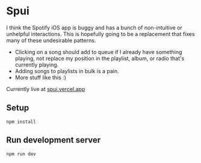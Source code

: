 # Spui

I think the Spotify iOS app is buggy and has a bunch of non-intuitive or unhelpful interactions. This is hopefully going to be a replacement that fixes many of these undesirable patterns.

- Clicking on a song should add to queue if I already have something playing, not replace my position in the playlist, album, or radio that's currently playing.
- Adding songs to playlists in bulk is a pain.
- More stuff like this :)

Currently live at [spui.vercel.app](https://spui.vercel.app)

## Setup

`npm install`

## Run development server

`npm run dev`

